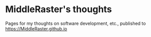 # MiddleRaster's thoughts
Pages for my thoughts on software development, etc., published to https://MiddleRaster.github.io
